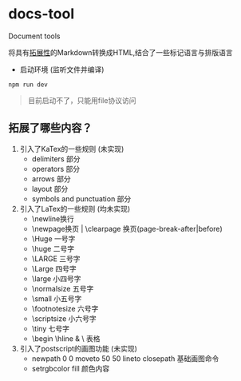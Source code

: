 # docs-tool
Document tools

将具有[拓展性](#我们拓展了哪些内容)的Markdown转换成HTML,结合了一些标记语言与排版语言

- 启动环境 (监听文件并编译)
```
npm run dev
```

> 目前启动不了，只能用file协议访问

## 拓展了哪些内容？
1. 引入了KaTex的一些规则 (未实现)
    - delimiters 部分
    - operators 部分
    - arrows 部分
    - layout 部分
    - symbols and punctuation 部分
2. 引入了LaTex的一些规则 (均未实现)
    - \newline换行
    - \newpage换页 | \clearpage 换页(page-break-after|before)
    - \Huge 一号字
    - \huge 二号字
    - \LARGE 三号字
    - \Large 四号字
    - \large 小四号字
    - \normalsize 五号字
    - \small 小五号字
    - \footnotesize 六号字
    - \scriptsize 小六号字
    - \tiny 七号字
    - \begin \hline & \\ 表格
3. 引入了postscript的画图功能 (未实现)
    - newpath 0 0 moveto 50 50 lineto closepath 基础画图命令
    - setrgbcolor fill 颜色内容
